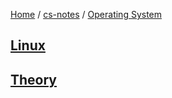 [Home](https://mengxianbin.github.io) /
[cs-notes](https://mengxianbin.github.io/cs-notes/content) /
[Operating System](https://mengxianbin.github.io/cs-notes/content/Operating%20System)

## [Linux](https://mengxianbin.github.io/cs-notes/content/Operating%20System/Linux/)

## [Theory](https://mengxianbin.github.io/cs-notes/content/Operating%20System/Theory/)
